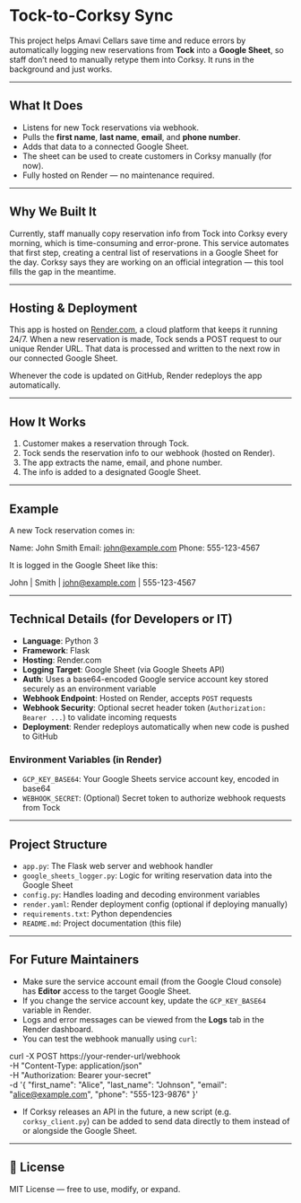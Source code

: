 #  Tock-to-Corksy Sync

This project helps Amavi Cellars save time and reduce errors by automatically logging new reservations from **Tock** into a **Google Sheet**, so staff don’t need to manually retype them into Corksy. It runs in the background and just works.

---

##  What It Does

- Listens for new Tock reservations via webhook.
- Pulls the **first name**, **last name**, **email**, and **phone number**.
- Adds that data to a connected Google Sheet.
- The sheet can be used to create customers in Corksy manually (for now).
- Fully hosted on Render — no maintenance required.

---

##  Why We Built It

Currently, staff manually copy reservation info from Tock into Corksy every morning, which is time-consuming and error-prone. This service automates that first step, creating a central list of reservations in a Google Sheet for the day. Corksy says they are working on an official integration — this tool fills the gap in the meantime.

---

##  Hosting & Deployment

This app is hosted on [Render.com](https://render.com), a cloud platform that keeps it running 24/7. When a new reservation is made, Tock sends a POST request to our unique Render URL. That data is processed and written to the next row in our connected Google Sheet.

Whenever the code is updated on GitHub, Render redeploys the app automatically.

---

## How It Works 

1. Customer makes a reservation through Tock.
2. Tock sends the reservation info to our webhook (hosted on Render).
3. The app extracts the name, email, and phone number.
4. The info is added to a designated Google Sheet.

---

##  Example

A new Tock reservation comes in:

Name: John Smith
Email: john@example.com
Phone: 555-123-4567


It is logged in the Google Sheet like this:

John | Smith | john@example.com | 555-123-4567

---

##  Technical Details (for Developers or IT)

- **Language**: Python 3
- **Framework**: Flask
- **Hosting**: Render.com
- **Logging Target**: Google Sheet (via Google Sheets API)
- **Auth**: Uses a base64-encoded Google service account key stored securely as an environment variable
- **Webhook Endpoint**: Hosted on Render, accepts `POST` requests
- **Webhook Security**: Optional secret header token (`Authorization: Bearer ...`) to validate incoming requests
- **Deployment**: Render redeploys automatically when new code is pushed to GitHub

### Environment Variables (in Render)

- `GCP_KEY_BASE64`: Your Google Sheets service account key, encoded in base64
- `WEBHOOK_SECRET`: (Optional) Secret token to authorize webhook requests from Tock

---

## Project Structure

- `app.py`: The Flask web server and webhook handler
- `google_sheets_logger.py`: Logic for writing reservation data into the Google Sheet
- `config.py`: Handles loading and decoding environment variables
- `render.yaml`: Render deployment config (optional if deploying manually)
- `requirements.txt`: Python dependencies
- `README.md`: Project documentation (this file)

---

## For Future Maintainers

- Make sure the service account email (from the Google Cloud console) has **Editor** access to the target Google Sheet.
- If you change the service account key, update the `GCP_KEY_BASE64` variable in Render.
- Logs and error messages can be viewed from the **Logs** tab in the Render dashboard.
- You can test the webhook manually using `curl`:

curl -X POST https://your-render-url/webhook \
  -H "Content-Type: application/json" \
  -H "Authorization: Bearer your-secret" \
  -d '{
    "first_name": "Alice",
    "last_name": "Johnson",
    "email": "alice@example.com",
    "phone": "555-123-9876"
  }'



- If Corksy releases an API in the future, a new script (e.g. `corksy_client.py`) can be added to send data directly to them instead of or alongside the Google Sheet.

---

## 🧾 License

MIT License — free to use, modify, or expand.
